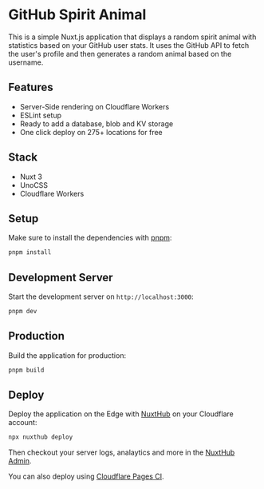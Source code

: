 # GitHub Spirit Animal

This is a simple Nuxt.js application that displays a random spirit animal with statistics based on your GitHub user stats. It uses the GitHub API to fetch the user's profile and then generates a random animal based on the username.

## Features

- Server-Side rendering on Cloudflare Workers
- ESLint setup
- Ready to add a database, blob and KV storage
- One click deploy on 275+ locations for free

## Stack

- Nuxt 3
- UnoCSS
- Cloudflare Workers

## Setup

Make sure to install the dependencies with [pnpm](https://pnpm.io/installation#using-corepack):

```bash
pnpm install
```

## Development Server

Start the development server on `http://localhost:3000`:

```bash
pnpm dev
```

## Production

Build the application for production:

```bash
pnpm build
```

## Deploy

Deploy the application on the Edge with [NuxtHub](https://hub.nuxt.com) on your Cloudflare account:

```bash
npx nuxthub deploy
```

Then checkout your server logs, analaytics and more in the [NuxtHub Admin](https://admin.hub.nuxt.com).

You can also deploy using [Cloudflare Pages CI](https://hub.nuxt.com/docs/getting-started/deploy#cloudflare-pages-ci).
